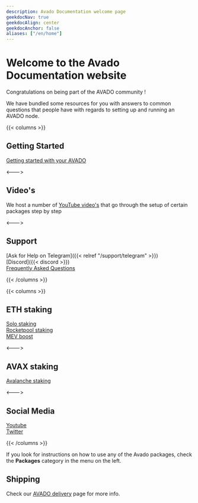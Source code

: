 ```yaml
---
description: Avado Documentation welcome page
geekdocNav: true
geekdocAlign: center
geekdocAnchor: false
aliases: ["/en/home"]
---
```


# Welcome to the Avado Documentation website

Congratulations on being part of the AVADO community !

We have bundled some resources for you with answers to common questions that people have with regards to setting up and running an AVADO node.



{{< columns >}}

## Getting Started

[Getting started with your AVADO](getting-started)

<--->

## Video's

We host a number of [YouTube video's](https://www.youtube.com/avadocloud) that go through the setup of certain packages step by step

<--->

## Support

[Ask for Help on Telegram]({{< relref "/support/telegram" >}})  
[Discord]({{< discord >}})  
[Frequently Asked Questions](/faq)  


{{< /columns >}}


{{< columns >}}


## ETH staking

[Solo staking](/earn/ethereum/)  
[Rocketpool staking](/earn/ethereum/#rocket-pool)  
[MEV boost](/packages/mev-boost/)

<--->

## AVAX staking

[Avalanche staking](/earn/avalanche/)

<--->
## Social Media

[Youtube](https://www.youtube.com/@avadocloud)  
[Twitter](https://twitter.com/AvadoCloud)

{{< /columns >}}


If you look for instructions on how to use any of the Avado packages, check the **Packages** category in the menu on the left.



## Shipping

Check our [AVADO delivery](/support/delivery) page for more info.

